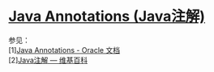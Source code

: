 # [Java Annotations (Java注解)](https://docs.oracle.com/javase/tutorial/java/annotations/index.html)

参见：  
[1][Java Annotations - Oracle 文档](https://docs.oracle.com/javase/tutorial/java/annotations/index.html)  
[2][Java注解 — 维基百科](https://zh.wikipedia.org/wiki/Java%E6%B3%A8%E8%A7%A3)  
